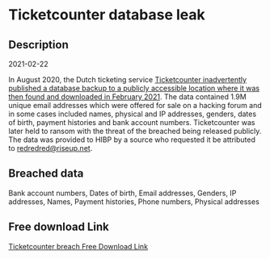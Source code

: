 # Ticketcounter database leak

## Description

2021-02-22

In August 2020, the Dutch ticketing service <a href="https://www.bleepingcomputer.com/news/security/european-e-ticketing-platform-ticketcounter-extorted-in-data-breach/" target="_blank" rel="noopener">Ticketcounter inadvertently published a database backup to a publicly accessible location where it was then found and downloaded in February 2021</a>. The data contained 1.9M unique email addresses which were offered for sale on a hacking forum and in some cases included names, physical and IP addresses, genders, dates of birth, payment histories and bank account numbers. Ticketcounter was later held to ransom with the threat of the breached being released publicly. The data was provided to HIBP by a source who requested it be attributed to redredred@riseup.net.

## Breached data

Bank account numbers, Dates of birth, Email addresses, Genders, IP addresses, Names, Payment histories, Phone numbers, Physical addresses

## Free download Link

[Ticketcounter breach Free Download Link](https://tinyurl.com/2b2k277t)